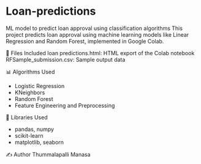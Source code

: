 # Loan-predictions
ML model to predict loan approval using classification algorithms
This project predicts loan approval using machine learning models like Linear Regression and Random Forest, implemented in Google Colab.

📁 Files Included
loan predictions.html: HTML export of the Colab notebook
RFSample_submission.csv: Sample output data

📊 Algorithms Used
- Logistic Regression
- KNeighbors
- Random Forest
- Feature Engineering and Preprocessing

🧠 Libraries Used
- pandas, numpy
- scikit-learn
- matplotlib, seaborn

✍️ Author
Thummalapalli Manasa
